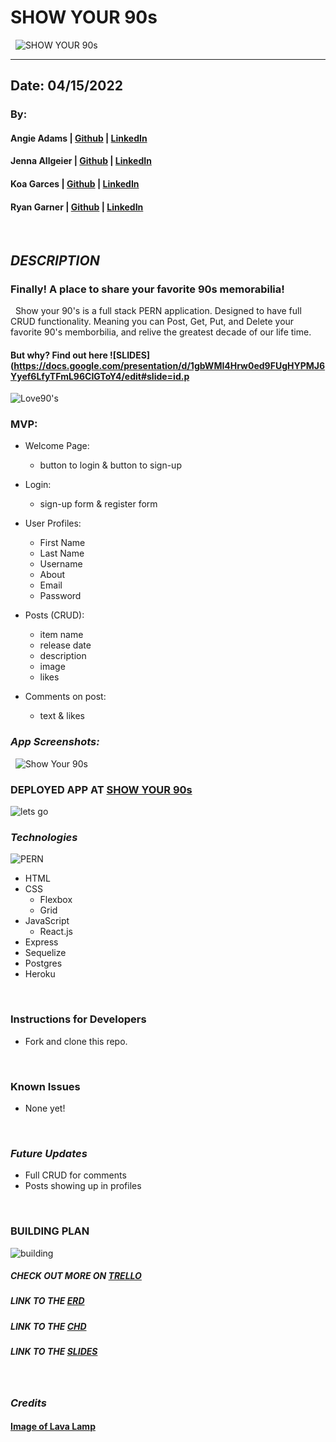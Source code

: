 # SHOW YOUR 90s

&nbsp;
![SHOW YOUR 90s](https://www.lifesavvy.com/p/uploads/2021/07/f5bf4567.jpg?width=500.png)
&nbsp;

***
## Date: 04/15/2022

### By: 

#### Angie Adams | [Github](https://github.com/angieadams68) | [LinkedIn](https://www.linkedin.com/in/aqsa-saleheen/)
#### Jenna Allgeier | [Github](https://github.com/jenna-allgeier) | [LinkedIn](https://www.linkedin.com/in/jenna-allgeier/)
#### Koa Garces | [Github](https://github.com/koagarces) | [LinkedIn](https://www.linkedin.com/in/koa-garces/)
#### Ryan Garner | [Github](https://github.com/rpgarner) | [LinkedIn](https://www.linkedin.com/in/ryan-garner22/)

&nbsp;
## ***DESCRIPTION***
### Finally! A place to share your favorite 90s memorabilia!
&nbsp;
Show your 90's is a full stack PERN application. Designed to have full CRUD functionality. Meaning you can Post, Get, Put, and Delete your favorite 90's memborbilia, and relive the greatest decade of our life time. 

#### But why? Find out here ![SLIDES](https://docs.google.com/presentation/d/1gbWMI4Hrw0ed9FUgHYPMJ6Yyef6LfyTFmL96CIGToY4/edit#slide=id.p

![Love90's](https://media3.giphy.com/media/26xBONeDEE2I0FIzu/giphy.gif)

### MVP:

* Welcome Page:
  * button to login & button to sign-up
* Login:
  * sign-up form & register form
* User Profiles:
  * First Name
  * Last Name
  * Username
  * About
  * Email
  * Password

* Posts (CRUD):
  * item name
  * release date
  * description
  * image
  * likes  
* Comments on post:
  * text & likes 
&nbsp;
&nbsp;

### ***App Screenshots:***

&nbsp;
![Show Your 90s]()
&nbsp;

### **DEPLOYED APP AT [SHOW YOUR 90s]()**

![lets go](https://64.media.tumblr.com/6ae60ec2d52391ad4d58f76609cc68b2/tumblr_nsdwh11q5e1t55xupo1_400.gifv)
 &nbsp;

### ***Technologies***

![PERN](https://encrypted-tbn0.gstatic.com/images?q=tbn:ANd9GcRqrStmQUCLaVRfBhmxtI29TcOyJciZrOcOrxwB1YdPyWBRr_S4FBOCK5A2X68XbYqKrwc&usqp=CAU)

* HTML
 * CSS
    * Flexbox
    * Grid
* JavaScript
   * React.js
 * Express
 * Sequelize
 * Postgres
 * Heroku

&nbsp;
### **Instructions for Developers**
* Fork and clone this repo.

&nbsp;
### **Known Issues**
* None yet!

&nbsp;
### ***Future Updates***
* Full CRUD for comments
* Posts showing up in profiles

&nbsp;

### **BUILDING PLAN**

![building](https://vstevam.com/images/building.gif)

##### **CHECK OUT MORE ON [TRELLO](https://trello.com/b/9A5v7gPD/show-your-90s)**

##### **LINK TO THE [ERD](https://drive.google.com/file/d/1WXpu_o-41euPxuBuOSyxwLFfqtKqZvb0/view?usp=sharing)**

##### **LINK TO THE [CHD](https://drive.google.com/file/d/1GV6zhRHM3hbMfGCKByNbWwD8HnbCUQvm/view?usp=sharing)**

##### **LINK TO THE [SLIDES](https://docs.google.com/presentation/d/1gbWMI4Hrw0ed9FUgHYPMJ6Yyef6LfyTFmL96CIGToY4/edit#slide=id.p)**
&nbsp;

### ***Credits***

#### **[Image of Lava Lamp](https://www.lifesavvy.com/reviews/the-best-lava-lamps-for-illuminating-your-bedroom/)**
